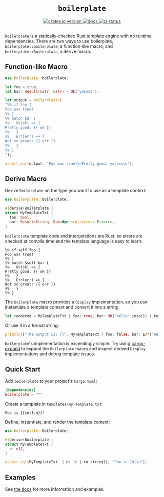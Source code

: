 <h1 align="center"><code>boilerplate</code></h1>

<div align="center">
  <a href="https://crates.io/crates/boilerplate">
    <img src="https://img.shields.io/crates/v/boilerplate.svg" alt="crates.io version">
  </a>
  <a href="https://docs.rs/boilerplate/latest/boilerplate/">
    <img src="https://img.shields.io/crates/v/boilerplate?color=blue&label=docs" alt="docs">
  </a>
  <a href="https://github.com/casey/boilerplate/actions">
    <img src="https://github.com/casey/boilerplate/workflows/CI/badge.svg" alt="ci status">
  </a>
</div>

<br>

`boilerplate` is a statically-checked Rust template engine with no runtime
dependencies. There are two ways to use boilerplate,
`boilerplate::boilerplate`, a function-like macro, and
`boilerplate::Boilerplate`, a derive macro.

Function-like Macro
-------------------

```rust
use boilerplate::boilerplate;

let foo = true;
let bar: Result<&str, &str> = Ok("yassss");

let output = boilerplate!(
"%% if foo {
Foo was true!
%% }
%% match bar {
%%   Ok(ok) => {
Pretty good: {{ ok }}
%%   }
%%   Err(err) => {
Not so great: {{ err }}
%%   }
%% }
");

assert_eq!(output, "Foo was true!\nPretty good: yassss\n");
```

Derive Macro
------------

Derive `Boilerplate` on the type you want to use as a template context:

```rust
use boilerplate::Boilerplate;

#[derive(Boilerplate)]
struct MyTemplateTxt {
  foo: bool,
  bar: Result<String, Box<dyn std::error::Error>>,
}
```

`boilerplate` template code and interpolations are Rust, so errors are checked
at compile time and the template language is easy to learn:

```text
%% if self.foo {
Foo was true!
%% }
%% match &self.bar {
%%   Ok(ok) => {
Pretty good: {{ ok }}
%%   }
%%   Err(err) => {
Not so great: {{ err }}
%%   }
%% }
```

The `Boilerplate` macro provides a `Display` implementation, so you can
instantiate a template context and convert it into a string:

```rust
let rendered = MyTemplateTxt { foo: true, bar: Ok("hello".into()) }.to_string();
```

Or use it in a format string:

```rust
println!("The output is: {}", MyTemplateTxt { foo: false, bar: Err("hello".into()) });
```

`boilerplate`'s implementation is exceedingly simple. Try using
[cargo-expand](https://github.com/dtolnay/cargo-expand) to expand the
`Boilerplate` macro and inspect derived `Display` implementations and debug
template issues.

Quick Start
-----------

Add `boilerplate` to your project's `Cargo.toml`:

```toml
[dependencies]
boilerplate = "*"
```

Create a template in `templates/my-template.txt`:

```text
Foo is {{self.n}}!
```

Define, instantiate, and render the template context:

```rust
use boilerplate::Boilerplate;

#[derive(Boilerplate)]
struct MyTemplateTxt {
  n: u32,
}

assert_eq!(MyTemplateTxt  { n: 10 }.to_string(), "Foo is 10!\n");
```

Examples
--------

See [the docs](https://docs.rs/boilerplate/latest/boilerplate/) for more information and examples.
